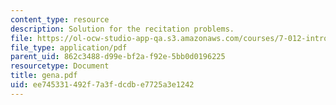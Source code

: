 ```yaml
---
content_type: resource
description: Solution for the recitation problems.
file: https://ol-ocw-studio-app-qa.s3.amazonaws.com/courses/7-012-introduction-to-biology-fall-2004/ee745331492f7a3fdcdbe7725a3e1242_gena.pdf
file_type: application/pdf
parent_uid: 862c3488-d99e-bf2a-f92e-5bb0d0196225
resourcetype: Document
title: gena.pdf
uid: ee745331-492f-7a3f-dcdb-e7725a3e1242
---
```

